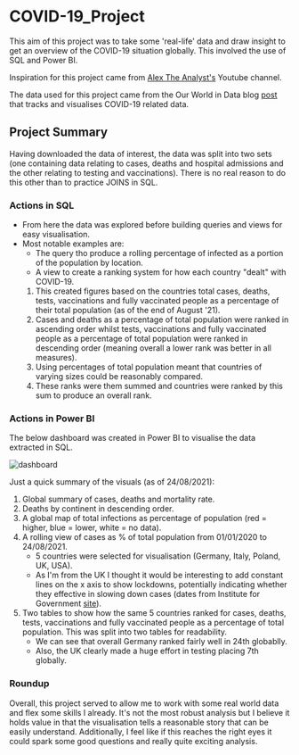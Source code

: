 # COVID-19_Project

This aim of this project was to take some 'real-life' data and draw insight to get an overview of the COVID-19 situation globally. This involved the use of SQL and Power BI.

Inspiration for this project came from [Alex The Analyst's](https://www.youtube.com/channel/UC7cs8q-gJRlGwj4A8OmCmXg) Youtube channel.

The data used for this project came from the Our World in Data blog [post](https://ourworldindata.org/covid-deaths) that tracks and visualises COVID-19 related data.

## Project Summary

Having downloaded the data of interest, the data was split into two sets (one containing data relating to cases, deaths and hospital admissions and the other relating to testing and vaccinations). There is no real reason to do this other than to practice JOINS in SQL.

### Actions in SQL

- From here the data was explored before building queries and views for easy visualisation.
- Most notable examples are:
  -  The query tho produce a rolling percentage of infected as a portion of the population by location.
  -  A view to create a ranking system for how each country "dealt" with COVID-19. 
    1. This created figures based on the countries total cases, deaths, tests, vaccinations and fully vaccinated people as a percentage of their total population (as of the end of August '21).
    2. Cases and deaths as a percentage of total population were ranked in ascending order whilst tests, vaccinations and fully vaccinated people as a percentage of total population were ranked in descending order (meaning overall a lower rank was better in all measures).
    3. Using percentages of total population meant that countries of varying sizes could be reasonably compared.
    4. These ranks were them summed and countries were ranked by this sum to produce an overall rank.

### Actions in Power BI

The below dashboard was created in Power BI to visualise the data extracted in SQL.

![dashboard](https://github.com/Dejean97/COVID_Project/blob/4e45a89472155ec6ba7acbd88a652a31880ca1ab/Dashboard%20Screenshot.png)

Just a quick summary of the visuals (as of 24/08/2021):
1. Global summary of cases, deaths and mortality rate.
2. Deaths by continent in descending order.
3. A global map of total infections as percentage of population (red = higher, blue = lower, white = no data).
4. A rolling view of cases as % of total population from 01/01/2020 to 24/08/2021.
   - 5 countries were selected for visualisation (Germany, Italy, Poland, UK, USA).
   - As I'm from the UK I thought it would be interesting to add constant lines on the x axis to show lockdowns, potentially indicating whether they effective in slowing down cases (dates from Institute for Government [site](https://www.instituteforgovernment.org.uk/charts/uk-government-coronavirus-lockdowns)).
5. Two tables to show how the same 5 countries ranked for cases, deaths, tests, vaccinations and fully vaccinated people as a percentage of total population. This was split into two tables for readability.
    - We can see that overall Germany ranked fairly well in 24th globablly.
    - Also, the UK clearly made a huge effort in testing placing 7th globally.

### Roundup

Overall, this project served to allow me to work with some real world data and flex some skills I already. It's not the most robust analysis but I believe it holds value in that the visualisation tells a reasonable story that can be easily understand. Additionally, I feel like if this reaches the right eyes it could spark some good questions and really quite exciting analysis.

